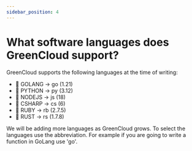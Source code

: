```yaml
---
sidebar_position: 4
---
```


# What software languages does GreenCloud support?

GreenCloud supports the following languages at the time of writing:

-   🔆 GOLANG → go (1.21)
-   🔆 PYTHON → py (3.12)
-   🔆 NODEJS → js (18)
-   🔆 CSHARP → cs (6)
-   🔆 RUBY → rb (2.7.5)
-   🔆 RUST → rs (1.7.8)

We will be adding more languages as GreenCloud grows. To select the languages use the abbreviation. For example if you are going to write a function in GoLang use 'go'.
